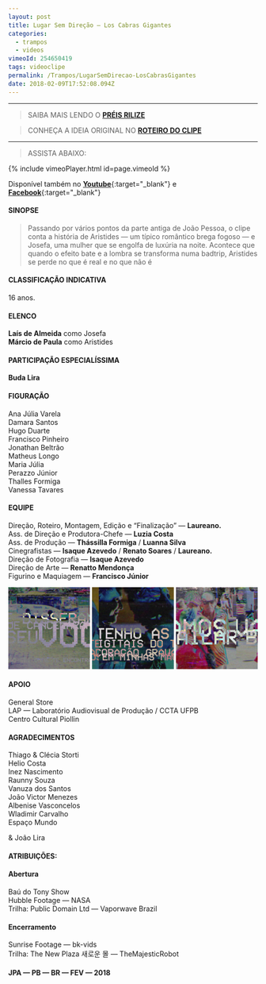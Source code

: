 ```yaml
---
layout: post
title: Lugar Sem Direção — Los Cabras Gigantes
categories:
  - trampos
  - videos
vimeoId: 254650419
tags: videoclipe
permalink: /Trampos/LugarSemDirecao-LosCabrasGigantes
date: 2018-02-09T17:52:08.094Z
---
```

---

> SAIBA MAIS LENDO O [**PRÉIS RILIZE**](/Textos/LugarSemDirecao-PRESS-RELEASE)

> CONHEÇA A IDEIA ORIGINAL NO [**ROTEIRO DO CLIPE**](/Textos/LugarSemDirecao-RoteiroOriginal)

---
> ASSISTA ABAIXO:

{% include vimeoPlayer.html id=page.vimeoId %}

Disponível também no [**Youtube**](https://www.youtube.com/watch?v=VYZuXpBoAP8){:target="_blank"} e [**Facebook**](https://www.facebook.com/Macalango/videos/1889599741104648/?notif_id=1518190202096202&notif_t=scheduled_post_published){:target="_blank"}

#### SINOPSE

> Passando por vários pontos da parte antiga de João Pessoa, o clipe conta a história de Aristides — um típico romântico brega fogoso — e Josefa, uma mulher que se engolfa de luxúria na noite. Acontece que quando o efeito bate e a lombra se transforma numa badtrip, Aristides se perde no que é real e no que não é

#### CLASSIFICAÇÃO INDICATIVA

16 anos.

#### ELENCO

**Laís de Almeida** como Josefa\
**Márcio de Paula** como Aristides

#### PARTICIPAÇÃO ESPECIALÍSSIMA

**Buda Lira**

#### FIGURAÇÃO

Ana Júlia Varela\
Damara Santos\
Hugo Duarte\
Francisco Pinheiro\
Jonathan Beltrão\
Matheus Longo\
Maria Júlia\
Perazzo Júnior\
Thalles Formiga\
Vanessa Tavares

#### EQUIPE

Direção, Roteiro, Montagem, Edição e “Finalização” — **Laureano.**\
Ass. de Direção e Produtora-Chefe — **Luzia Costa**\
Ass. de Produção — **Thássilla Formiga** / **Luanna Silva**\
Cinegrafistas — **Isaque Azevedo** / **Renato Soares** / **Laureano.**\
Direção de Fotografia — **Isaque Azevedo**\
Direção de Arte — **Renatto Mendonça**\
Figurino e Maquiagem — **Francisco Júnior**

![](/images/uploads/chrome_d3plurewp0.png)

#### APOIO

General Store\
LAP — Laboratório Audiovisual de Produção / CCTA UFPB\
Centro Cultural Piollin

#### AGRADECIMENTOS

Thiago & Clécia Storti\
Helio Costa\
Inez Nascimento\
Raunny Souza\
Vanuza dos Santos\
João Victor Menezes\
Albenise Vasconcelos\
Wladimir Carvalho\
Espaço Mundo

& João Lira

#### ATRIBUIÇÕES:

#### **Abertura**

Baú do Tony Show\
Hubble Footage — NASA\
Trilha: Public Domain Ltd — Vaporwave Brazil

#### **Encerramento**

Sunrise Footage — bk-vids\
Trilha: The New Plaza 새로운 몰 — TheMajesticRobot

#### **JPA — PB — BR — FEV — 2018**